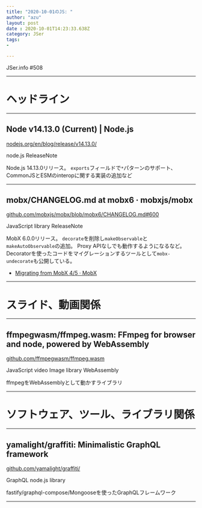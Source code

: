 ```yaml
---
title: "2020-10-01のJS: "
author: "azu"
layout: post
date : 2020-10-01T14:23:33.638Z
category: JSer
tags:
-

---
```


JSer.info #508

----

<h1 class="site-genre">ヘッドライン</h1>

----

## Node v14.13.0 (Current) | Node.js
[nodejs.org/en/blog/release/v14.13.0/](https://nodejs.org/en/blog/release/v14.13.0/ "Node v14.13.0 (Current) | Node.js")
<p class="jser-tags jser-tag-icon"><span class="jser-tag">node.js</span> <span class="jser-tag">ReleaseNote</span></p>

Node.js 14.13.0リリース。
`exports`フィールドで`*`パターンのサポート、CommonJSとESMのinteropに関する実装の追加など


----

## mobx/CHANGELOG.md at mobx6 · mobxjs/mobx
[github.com/mobxjs/mobx/blob/mobx6/CHANGELOG.md#600](https://github.com/mobxjs/mobx/blob/mobx6/CHANGELOG.md#600 "mobx/CHANGELOG.md at mobx6 · mobxjs/mobx")
<p class="jser-tags jser-tag-icon"><span class="jser-tag">JavaScript</span> <span class="jser-tag">library</span> <span class="jser-tag">ReleaseNote</span></p>

MobX 6.0.0リリース。
`decorate`を削除し`makeObservable`と`makeAutoObservable`の追加。
Proxy APIなしでも動作するようになるなど。
Decoratorを使ったコードをマイグレーションするツールとして`mobx-undecorate`も公開している。

- [Migrating from MobX 4/5 · MobX](https://mobx.js.org/migrating-from-4-or-5.html#migrating-from-mobx-45- "Migrating from MobX 4/5 · MobX")

----
<h1 class="site-genre">スライド、動画関係</h1>

----

## ffmpegwasm/ffmpeg.wasm: FFmpeg for browser and node, powered by WebAssembly
[github.com/ffmpegwasm/ffmpeg.wasm](https://github.com/ffmpegwasm/ffmpeg.wasm "ffmpegwasm/ffmpeg.wasm: FFmpeg for browser and node, powered by WebAssembly")
<p class="jser-tags jser-tag-icon"><span class="jser-tag">JavaScript</span> <span class="jser-tag">video</span> <span class="jser-tag">Image</span> <span class="jser-tag">library</span> <span class="jser-tag">WebAssembly</span></p>

ffmpegをWebAssemblyとして動かすライブラリ


----
<h1 class="site-genre">ソフトウェア、ツール、ライブラリ関係</h1>

----

## yamalight/graffiti: Minimalistic GraphQL framework
[github.com/yamalight/graffiti/](https://github.com/yamalight/graffiti/ "yamalight/graffiti: Minimalistic GraphQL framework")
<p class="jser-tags jser-tag-icon"><span class="jser-tag">GraphQL</span> <span class="jser-tag">node.js</span> <span class="jser-tag">library</span></p>

fastify/graphql-compose/Mongooseを使ったGraphQLフレームワーク


----

